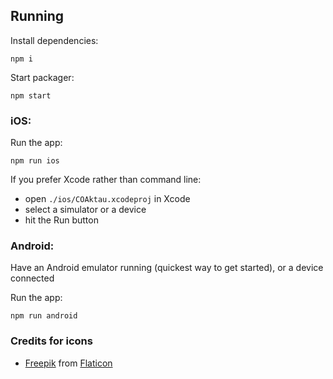 ## Running

Install dependencies:

```
npm i
```

Start packager:

```
npm start
```

### iOS:

Run the app:

```
npm run ios
```

If you prefer Xcode rather than command line:

* open `./ios/COAktau.xcodeproj` in Xcode
* select a simulator or a device
* hit the Run button

### Android:

Have an Android emulator running (quickest way to get started), or a device connected

Run the app:

```
npm run android
```

### Credits for icons

* [Freepik](https://www.freepik.com/) from [Flaticon](https://www.flaticon.com/)
